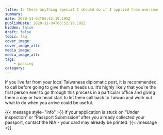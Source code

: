 ```yaml
---
title: Is there anything special I should do if I applied from overseas?
summary:
date: 2020-11-04T06:52:19.195Z
publishDate: 2020-11-04T06:52:19.195Z
hidden: false
draft: false
topic: faq
cover_image:
cover_image_alt:
media_image:
media_image_alt:
tags:
    - passing
category:
---
```


If you live far from your local Taiwanese diplomatic post, it is recommended to call before going to give them a heads up. It’s highly likely that you’re the first person ever to go through this process in a particular office and giving them a day or two head start to let them call back to Taiwan and work out what to do when you arrive could be useful.

{{< message style="info" >}}
If your application is stuck on “Under inspection” or “Passport Submission” after you already collected your passport, contact the NIA - your card may already be printed.
{{< /message >}}